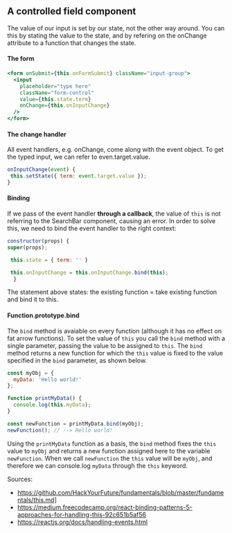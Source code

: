 ## A controlled field component
The value of our input is set by our state, not the other way around. You can this by stating the value to the state, and by refering on the onChange attribute to a function that changes the state.

#### The form
```jsx
<form onSubmit={this.onFormSubmit} className="input-group">
  <input
    placeholder="type here"
    className="form-control"
    value={this.state.term}
    onChange={this.onInputChange}
  />
</form>
```
#### The change handler
All event handlers, e.g. onChange, come along with the event object. To get the typed input, we can refer to even.target.value.
```jsx
onInputChange(event) {
 this.setState({ term: event.target.value });
}

```
#### Binding
If we pass of the event handler **through a callback**, the value of `this` is not referring to the SearchBar component, causing an error. In order to solve this, we need to bind the event handler to the right context: 
```jsx
constructor(props) {
super(props);

 this.state = { term: '' }

 this.onInputChange = this.onInputChange.bind(this);
  }
```
The statement above states: the existing function = take existing function and bind it to this. 

#### Function.prototype.bind
The `bind` method is avaiable on every function (although it has no effect on fat arrow functions). To set the value of `this` you call the `bind` method with a single parameter, passing the value to be assigned to `this`. The `bind` method returns a new function for which the `this` value is fixed to the value specified in the `bind` parameter, as shown below.

```js
const myObj = {
  myData: 'Hello world!'
};

function printMyData() {
  console.log(this.myData);
}

const newFunction = printMyData.bind(myObj);
newFunction(); // --> Hello world!
```

Using the `printMyData` function as a basis, the `bind` method fixes the `this` value to `myObj` and returns a new function assigned here to the variable `newFunction`. When we call `newFunction` the `this` value will be `myObj`, and therefore we can console.log `myData` through the `this` keyword.


Sources:
- https://github.com/HackYourFuture/fundamentals/blob/master/fundamentals/this.md]
- https://medium.freecodecamp.org/react-binding-patterns-5-approaches-for-handling-this-92c651b5af56
- https://reactjs.org/docs/handling-events.html




